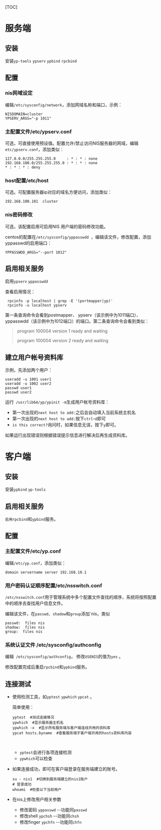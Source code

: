 [TOC]

# 服务端

## 安装

安装`yp-tools` `ypserv` `ypbind` `rpcbind`

## 配置

### nis网域设定

编辑`/etc/sysconfig/network`，添加网域名称和端口，示例：

```shell
NISDOMAIN=cluster
YPSERV_ARGS="-p 1011"
```

###  主配置文件/etc/ypserv.conf

可选，可直接使用预设值。配置允许/禁止访问NIS服务器的网域，编辑`etc/ypserv.conf`，添加类似：

```shell
127.0.0.0/255.255.255.0     : * : * : none
192.168.100.0/255.255.255.0 : * : * : none
* : * : * : deny
```

### host配置/etc/host

可选。可配置服务器ip对应的域名方便访问，添加类似：

```shell
192.168.100.101  cluster
```

### nis密码修改

可选，该配置启用可启用NIS 用户端的密码修改功能。

centos的配置在`/etc/sysconfig/yppasswdd `，编辑该文件，修改配置，添加yppasswd的启用端口：

```shell
YPPASSWDD_ARGS="--port 1012"
```

## 启用相关服务

启用`ypserv` `yppasswdd` 

查看启用情况：

```shell
 rpcinfo -p localhost | grep -E '(portmapper|yp)'
 rpcinfo -u localhost ypserv
```

第一条查询命令会看到postmapper、 ypserv（该示例中为1011端口）、yppasswdd（该示例中为1012端口）的端口。第二条查询命令会看到类似：

> program 100004 version 1 ready and waiting
>
> program 100004 version 2 ready and waiting

## 建立用户帐号资料库

示例，先添加两个用户：

```shell
useradd -u 1001 user1
useradd -u 1002 user2
passwd user1
passwd user2
```

运行` /usr/lib64/yp/ypinit -m`生成用户帐号资料库：

- 第一次出现的`next host to add:`之后会自动填入当前系统主机名
- 第一次出现的`next host to add:`按下`ctrl`-`d`即可
- `is this correct?`询问时，如果信息无误，按下`y`即可。

如果运行出现错误则根据错误提示信息进行解决后再生成资料库。

# 客户端

## 安装

安装`ypbind` `yp-tools`

## 启用相关服务

`启用rpcbind`和`ypbind`服务。

## 配置

### 主配置文件/etc/yp.conf

编辑`/etc/yp.conf`，添加类似：

```shell
domain servername server 192.168.10.1
```

### 用户密码认证顺序配置/etc/nsswitch.conf 

`/etc/nsswitch.conf`用于管理系统中多个配置文件查找的顺序，系统将按照配置中的顺序去查找用户信息文件。

编辑该文件，在`passwd`、`shadow`和`group`添加`nis，类似

```shell
passwd:  files nis
shadow:  files nis
group:  files nis
```

### 系统认证文件 /etc/sysconfig/authconfig

编辑` /etc/sysconfig/authconfig`， 修改`USENIS`的值为`yes` 。



修改配置完成后重启`rpcbind`和`ypbind`服务。

## 连接测试

- 使用检测工具，如`yptest` `ypwhich` `ypcat` 。

  简单使用：

  ```shell
  yptest  #测试连接情况
  ypwhich  #显示服务器主机名
  ypwhich -x  #显示所有服务端与客户端连线共用的资料库
  ypcat hosts.byname  #查看服务端于客户端共用的hosts资料库内容
  ```

  ​

  - `yptest`会进行各项连接检测
  - `ypwhich`可以检查

- 如果连接成功，即可在客户端登录在服务端建立的账号。

  ```shell
  su - nis1  #切换到服务端建立的nis1账户
  # 登录成功
  whoami  #检查以下当前用户
  ```

- 在nis上修改用户相关参数

  - 修改密码 `yppasswd`   --功能同`passwd`
  - 修改shell  `ypchsh`  --功能同`chsh`
  - 修改finger  `ypchfn`  --功能同`chfn`

